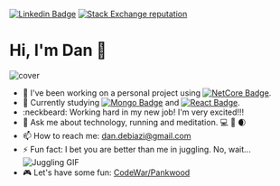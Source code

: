 [![Linkedin Badge](https://img.shields.io/badge/-dandebiazi-blue?v1?message=dandebiazi&style=flat-square&logo=Linkedin&logoColor=white&link=https://www.linkedin.com/in/dandebiazi/)](https://www.linkedin.com/in/dandebiazi/)
[![Stack Exchange reputation](https://img.shields.io/stackexchange/stackoverflow/r/5423852?style=flat)](https://stackoverflow.com/users/5423852/pankwood/)

# Hi, I'm Dan :wave:

![cover](https://i.ibb.co/y0ZnWVW/template.jpg)

- 🔭 I've been working on a personal project using [![NetCore Badge](https://img.shields.io/badge/-WebAPI%20Core%203.1-purple?logo=.NET&style=plastic&link=https://docs.microsoft.com/en-us/aspnet/core/tutorials/first-web-api?view=aspnetcore-3.1&tabs=visual-studio)](https://docs.microsoft.com/en-us/aspnet/core/tutorials/first-web-api?view=aspnetcore-3.1&tabs=visual-studio). 
- 🌱 Currently studying [![Mongo Badge](https://img.shields.io/badge/-MongoDB-black?logo=MongoDB&style=plastic&link=https://www.mongodb.com/)](https://www.mongodb.com/) and [![React Badge](https://img.shields.io/badge/-React-blue?logo=React&style=plastic&link=https://reactjs.org/)](https://reactjs.org/).  
- :neckbeard: Working hard in my new job! I'm very excited!!!
- 💬 Ask me about technology, running and meditation. :computer: :running: :waxing_crescent_moon:
- 📫 How to reach me: dan.debiazi@gmail.com
- ⚡ Fun fact: I bet you are better than me in juggling. No, wait... ![Juggling GIF](https://i.ibb.co/Pxf3rk2/ezgif-com-gif-to-webp.gif)
- :video_game: Let's have some fun: [CodeWar/Pankwood](https://www.codewars.com/users/Pankwood)

